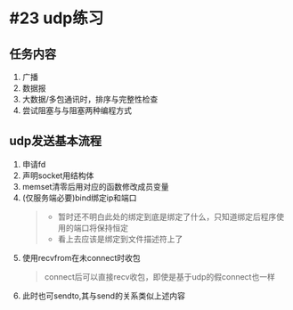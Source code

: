 # \#23 udp练习

## 任务内容

1. 广播
2. 数据报
3. 大数据/多包通讯时，排序与完整性检查
4. 尝试阻塞与与阻塞两种编程方式

## udp发送基本流程

1. 申请fd
2. 声明socket用结构体
3. memset清零后用对应的函数修改成员变量
4. (仅服务端必要)bind绑定ip和端口
    >- 暂时还不明白此处的绑定到底是绑定了什么，只知道绑定后程序使用的端口将保持恒定
    >- 看上去应该是绑定到文件描述符上了
5. 使用recvfrom在未connect时收包
    > connect后可以直接recv收包，即使是基于udp的假connect也一样
6. 此时也可sendto,其与send的关系类似上述内容

